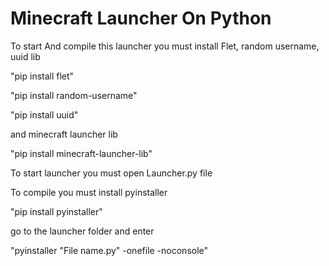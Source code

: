 # Minecraft Launcher On Python
To start And compile this launcher you must install Flet, random username, uuid lib

"pip install flet"

"pip install random-username"

"pip install uuid"

and minecraft launcher lib

"pip install minecraft-launcher-lib"

To start launcher you must open Launcher.py file

To compile you must install pyinstaller

"pip install pyinstaller"

go to the launcher folder and enter

"pyinstaller "File name.py" -onefile -noconsole"
